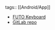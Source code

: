 tags:: [[Android/App]]

- [FUTO Keyboard](https://keyboard.futo.org/)
- [GitLab repo](https://gitlab.futo.org/keyboard/latinime)